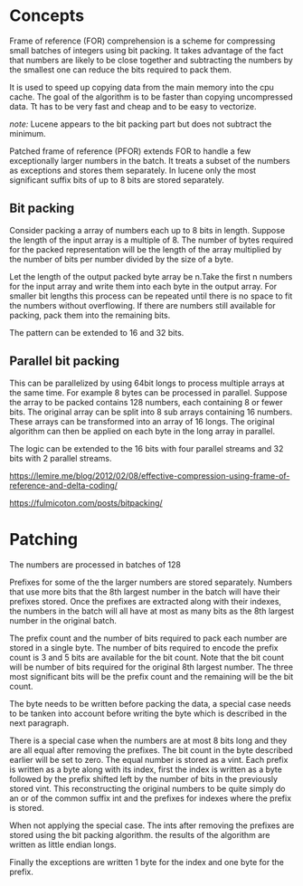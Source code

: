 # Concepts

Frame of reference (FOR) comprehension is a scheme for compressing small batches of integers using bit packing. It takes advantage of the fact that numbers are likely to be close together and subtracting the numbers by the smallest one can reduce the bits required to pack them. 

It is used to speed up copying data from the main memory into the cpu cache. The goal of the algorithm is to be faster than copying uncompressed data. Tt has to be very fast and cheap and to be easy to vectorize.

*note:* Lucene appears to the bit packing part but does not subtract the minimum.

Patched frame of reference (PFOR) extends FOR to handle a few exceptionally larger numbers in the batch. It treats a subset of the numbers as exceptions and stores them separately. In lucene only the most significant suffix bits of up to 8 bits are stored separately.

## Bit packing

Consider packing a array of numbers each up to 8 bits in length. Suppose the length of the input array is a multiple of 8. The number of bytes required for the packed representation will be the length of the array multiplied by the number of bits per number divided by the size of a byte.

Let the length of the output packed byte array be n.Take the first n numbers for the input array and write them into each byte in the output array. For smaller bit lengths this process can be repeated until there is no space to fit the numbers without overflowing. If there are numbers still available for packing, pack them into the remaining bits.

The pattern can be extended to 16 and 32 bits. 

## Parallel bit packing

This can be parallelized by using 64bit longs to process multiple arrays at the same time. For example 8 bytes can be processed in parallel. Suppose the array to be packed contains 128 numbers, each containing 8 or fewer bits. The original array can be split into 8 sub arrays containing 16 numbers. These arrays can be transformed into an array of 16 longs. The original algorithm can then be applied on each byte in the long array in parallel.

The logic can be extended to the 16 bits with four parallel streams and 32 bits with 2 parallel streams. 

https://lemire.me/blog/2012/02/08/effective-compression-using-frame-of-reference-and-delta-coding/

https://fulmicoton.com/posts/bitpacking/

# Patching

The numbers are processed in batches of 128

Prefixes for some of the the larger numbers are stored separately. Numbers that use more bits that the 8th largest number in the batch will have their prefixes stored. Once the prefixes are extracted along with their indexes, the numbers in the batch will all have at most as many bits as the 8th largest number in the original batch.

The prefix count and the number of bits required to pack each number are stored in a single byte. The number of bits required to encode the prefix count is 3 and 5 bits are available for the bit count. Note that the bit count will be number of bits required for the original 8th largest number. The three most significant bits will be the prefix count and the remaining will be the bit count. 

The byte needs to be written before packing the data, a special case needs to be tanken into account before writing the byte which is described in the next paragraph.

There is a special case when the numbers are at most 8 bits long and they are all equal after removing the prefixes. The bit count in the byte described earlier will be set to zero. The equal number is stored as a vint. Each prefix is written as a byte along with its index, first the index is written as a byte followed by the prefix shifted left by the number of bits in the previously stored vint. This reconstructing the original numbers to be quite simply do an or of the common suffix int and the prefixes for indexes where the prefix is stored.

When not applying the special case. The ints after removing the prefixes are stored using the bit packing algorithm. the results of the algorithm are written as little endian longs.

Finally the exceptions are written 1 byte for the index and one byte for the prefix.